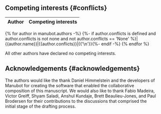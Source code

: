 ## Competing interests {#conflicts}

|Author|Competing interests|
|---|---|
{% for author in manubot.authors -%}
{%- if author.conflicts is defined and author.conflicts is not none and not author.conflicts == 'None' %}|{{author.name}}|{{author.conflicts}}|{{'\n'}}{%- endif -%}
{% endfor %}

All other authors have declared no competing interests.

## Acknowledgements {#acknowledgements}

The authors would like the thank Daniel Himmelstein and the developers of Manubot for creating the software that enabled the collaborative composition of this manuscript.
We would also like to thank Fabio Madeira, Victor Greiff, Shyam Saladi, Anshul Kundaje, Brett Beaulieu-Jones, and Paul Brodersen for their contributions to the discussions that comprised the initial stage of the drafting process.
